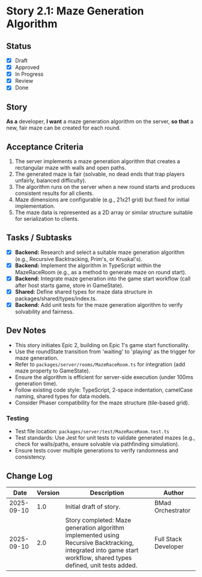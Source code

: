 # Story 2.1: Maze Generation Algorithm

## Status
- [x] Draft
- [x] Approved
- [x] In Progress
- [x] Review
- [x] Done

## Story
**As a** developer,
**I want** a maze generation algorithm on the server,
**so that** a new, fair maze can be created for each round.

## Acceptance Criteria
1. The server implements a maze generation algorithm that creates a rectangular maze with walls and open paths.
2. The generated maze is fair (solvable, no dead ends that trap players unfairly, balanced difficulty).
3. The algorithm runs on the server when a new round starts and produces consistent results for all clients.
4. Maze dimensions are configurable (e.g., 21x21 grid) but fixed for initial implementation.
5. The maze data is represented as a 2D array or similar structure suitable for serialization to clients.

## Tasks / Subtasks
- [x] **Backend:** Research and select a suitable maze generation algorithm (e.g., Recursive Backtracking, Prim's, or Kruskal's).
- [x] **Backend:** Implement the algorithm in TypeScript within the MazeRaceRoom (e.g., as a method to generate maze on round start).
- [x] **Backend:** Integrate maze generation into the game start workflow (call after host starts game, store in GameState).
- [x] **Shared:** Define shared types for maze data structure in packages/shared/types/index.ts.
- [x] **Backend:** Add unit tests for the maze generation algorithm to verify solvability and fairness.

## Dev Notes
- This story initiates Epic 2, building on Epic 1's game start functionality.
- Use the roundState transition from 'waiting' to 'playing' as the trigger for maze generation.
- Refer to `packages/server/rooms/MazeRaceRoom.ts` for integration (add maze property to GameState).
- Ensure the algorithm is efficient for server-side execution (under 100ms generation time).
- Follow existing code style: TypeScript, 2-space indentation, camelCase naming, shared types for data models.
- Consider Phaser compatibility for the maze structure (tile-based grid).

### Testing
- Test file location: `packages/server/test/MazeRaceRoom.test.ts`
- Test standards: Use Jest for unit tests to validate generated mazes (e.g., check for walls/paths, ensure solvable via pathfinding simulation).
- Ensure tests cover multiple generations to verify randomness and consistency.

## Change Log
| Date       | Version | Description              | Author |
|------------|---------|--------------------------|--------|
| 2025-09-10 | 1.0     | Initial draft of story.  | BMad Orchestrator |
| 2025-09-10 | 2.0     | Story completed: Maze generation algorithm implemented using Recursive Backtracking, integrated into game start workflow, shared types defined, unit tests added. | Full Stack Developer |